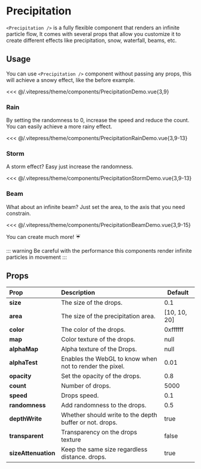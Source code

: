 # Precipitation

`<Precipitation />` is a fully flexible component that renders an infinite particle flow, It comes with several props that allow you customize it to create different effects like precipitation, snow, waterfall, beams, etc.

<DocsDemo>
  <PrecipitationDemo />
</DocsDemo>

## Usage

You can use `<Precipitation />` component without passing any props, this will achieve a snowy effect, like the before example.

<<< @/.vitepress/theme/components/PrecipitationDemo.vue{3,9}

### Rain

By setting the randomness to 0, increase the speed  and reduce the count. You can easily achieve a more rainy effect.

<DocsDemo>
  <PrecipitationRainDemo />
</DocsDemo>

<<< @/.vitepress/theme/components/PrecipitationRainDemo.vue{3,9-13}

### Storm

A storm effect? Easy just increase the randomness.

<DocsDemo>
  <PrecipitationStormDemo />
</DocsDemo>

<<< @/.vitepress/theme/components/PrecipitationStormDemo.vue{3,9-13}

### Beam

What about an infinite beam? Just set the area, to the axis that you need constrain.

<DocsDemo>
  <PrecipitationBeamDemo />
</DocsDemo>

<<< @/.vitepress/theme/components/PrecipitationBeamDemo.vue{3,9-15}

You can create much more! ☔

::: warning
Be careful with the performance this components render infinite particles in movement
:::

## Props

| Prop                | Description                                             | Default      |
| :------------------ | :------------------------------------------------------ | ------------ |
| **size**            | The size of the drops.                                  | 0.1          |
| **area**            | The size of the precipitation area.                              | [10, 10, 20] |
| **color**           | The color of the drops.                                  | 0xffffff     |
| **map**             | Color texture of the drops.                             | null         |
| **alphaMap**        | Alpha texture of the Drops.                             | null         |
| **alphaTest**       | Enables the WebGL to know when not to render the pixel. | 0.01         |
| **opacity**         | Set the opacity of the drops.                           | 0.8          |
| **count**           | Number of drops.                                        | 5000         |
| **speed**           | Drops speed.                                            | 0.1          |
| **randomness**      | Add randomness to the drops.                            | 0.5          |
| **depthWrite**      | Whether should write to the depth buffer or not. drops. | true         |
| **transparent**     | Transparency on the drops texture                       | false        |
| **sizeAttenuation** | Keep the same size regardless distance. drops.          | true         |
